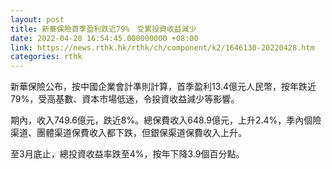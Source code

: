 ```yaml
---
layout: post
title: 新華保險首季盈利跌近79%　受累投資收益減少
date: 2022-04-28 16:54:45.000000000 +08:00
link: https://news.rthk.hk/rthk/ch/component/k2/1646130-20220428.htm
categories: rthk
---
```


新華保險公布，按中國企業會計準則計算，首季盈利13.4億元人民幣，按年跌近79%，受高基數、資本市場低迷，令投資收益減少等影響。

期內，收入749.6億元，跌近8%。總保費收入648.9億元，上升2.4%，季內個險渠道、團體渠道保費收入都下跌，但銀保渠道保費收入上升。

至3月底止，總投資收益率跌至4%，按年下降3.9個百分點。
